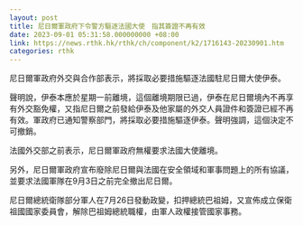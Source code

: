 ```yaml
---
layout: post
title: 尼日爾軍政府下令警方驅逐法國大使　指其簽證不再有效
date: 2023-09-01 05:31:58.000000000 +08:00
link: https://news.rthk.hk/rthk/ch/component/k2/1716143-20230901.htm
categories: rthk
---
```


尼日爾軍政府外交與合作部表示，將採取必要措施驅逐法國駐尼日爾大使伊泰。

聲明說，伊泰本應於星期一前離境，這個離境期限已過，伊泰在尼日爾境內不再享有外交豁免權，又指尼日爾之前發給伊泰及他家屬的外交人員證件和簽證已經不再有效。軍政府已通知警察部門，將採取必要措施驅逐伊泰。聲明強調，這個決定不可撤銷。

法國外交部之前表示，尼日爾軍政府無權要求法國大使離境。

另外，尼日爾軍政府宣布廢除尼日爾與法國在安全領域和軍事問題上的所有協議，並要求法國軍隊在9月3日之前完全撤出尼日爾。

尼日爾總統衛隊部分軍人在7月26日發動政變，扣押總統巴祖姆，又宣佈成立保衛祖國國家委員會，解除巴祖姆總統職權，由軍人政權接管國家事務。
